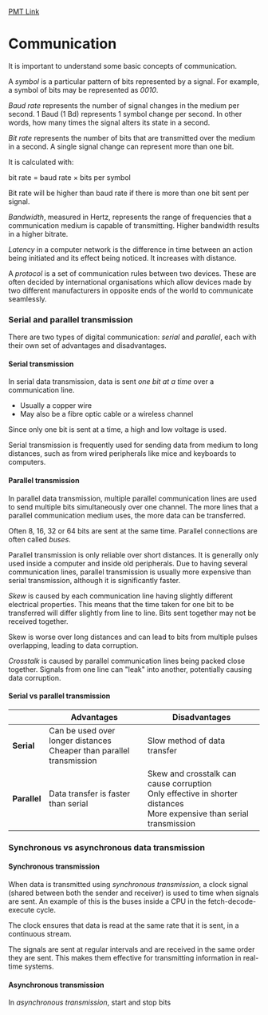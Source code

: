 [PMT Link](https://www.physicsandmathstutor.com/pdf-pages/?pdf=https%3A%2F%2Fpmt.physicsandmathstutor.com%2Fdownload%2FComputer-Science%2FA-level%2FNotes%2FAQA%2F09-Fundamentals-of-Communication-and-Networking%2FAdvanced%2F9.1.%20Communication%20-%20Advanced.pdf)

# Communication

It is important to understand some basic concepts of communication.

A *symbol* is a particular pattern of bits represented by a signal. For example, a symbol of bits may be represented as *0010*.

*Baud rate* represents the number of signal changes in the medium per second. 1 Baud (1 Bd) represents 1 symbol change per second. In other words, how many times the signal alters its state in a second.

*Bit rate* represents the number of bits that are transmitted over the medium in a second. A single signal change can represent more than one bit.

It is calculated with:

bit rate  $=$  baud rate $\times$ bits per symbol

Bit rate will be higher than baud rate if there is more than one bit sent per signal.

*Bandwidth*, measured in Hertz, represents the range of frequencies that a communication medium is capable of transmitting. Higher bandwidth results in a higher bitrate.

*Latency* in a computer network is the difference in time between an action being initiated and its effect being noticed. It increases with distance.

A *protocol* is a set of communication rules between two devices. These are often decided by international organisations which allow devices made by two different manufacturers in opposite ends of the world to communicate seamlessly.

### Serial and parallel transmission

There are two types of digital communication: *serial* and *parallel*, each with their own set of advantages and disadvantages. 

#### Serial transmission

In serial data transmission, data is sent *one bit at a time* over a communication line.
- Usually a copper wire
- May also be a fibre optic cable or a wireless channel

Since only one bit is sent at a time, a high and low voltage is used.

Serial transmission is frequently used for sending data from medium to long distances, such as from wired peripherals like mice and keyboards to computers.

#### Parallel transmission

In parallel data transmission, multiple parallel communication lines are used to send multiple bits simultaneously over one channel. The more lines that a parallel communication medium uses, the more data can be transferred.

Often 8, 16, 32 or 64 bits are sent at the same time. Parallel connections are often called *buses*.

Parallel transmission is only reliable over short distances. It is generally only used inside a computer and inside old peripherals. Due to having several communication lines, parallel transmission is usually more expensive than serial transmission, although it is significantly faster.

*Skew* is caused by each communication line having slightly different electrical properties. This means that the time taken for one bit to be transferred will differ slightly from line to line. Bits sent together may not be received together.

Skew is worse over long distances and can lead to bits from multiple pulses overlapping, leading to data corruption.

*Crosstalk* is caused by parallel communication lines being packed close together. Signals from one line can "leak" into another, potentially causing data corruption.

#### Serial vs parallel transmission

|              | **Advantages**                                                          | **Disadvantages**                                                                                                         |
| ------------ | ----------------------------------------------------------------------- | ------------------------------------------------------------------------------------------------------------------------- |
| **Serial**   | Can be used over longer distances<br>Cheaper than parallel transmission | Slow method of data transfer                                                                                              |
| **Parallel** | Data transfer is faster than serial                                     | Skew and crosstalk can cause corruption<br>Only effective in shorter distances<br>More expensive than serial transmission |

### Synchronous vs asynchronous data transmission


#### Synchronous transmission

When data is transmitted using *synchronous transmission*, a clock signal (shared between both the sender and receiver) is used to time when signals are sent. An example of this is the buses inside a CPU in the fetch-decode-execute cycle.

The clock ensures that data is read at the same rate that it is sent, in a continuous stream.

The signals are sent at regular intervals and are received in the same order they are sent. This makes them effective for transmitting information in real-time systems.

#### Asynchronous transmission

In *asynchronous transmission*, start and stop bits 

